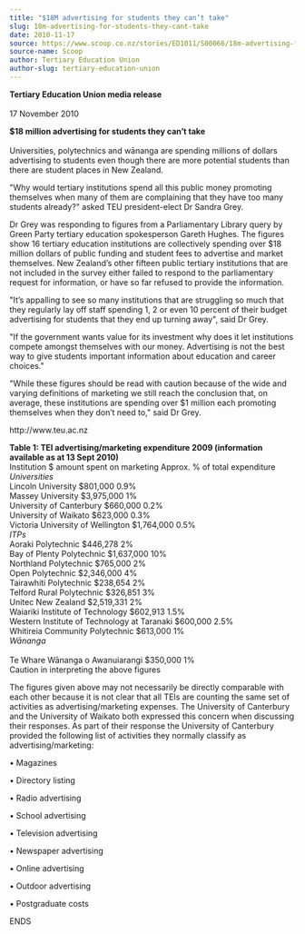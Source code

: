 ```yaml
---
title: "$18M advertising for students they can’t take"
slug: 18m-advertising-for-students-they-cant-take
date: 2010-11-17
source: https://www.scoop.co.nz/stories/ED1011/S00066/18m-advertising-for-students-they-cant-take.htm
source-name: Scoop
author: Tertiary Education Union
author-slug: tertiary-education-union
---
```


<p><strong>Tertiary Education Union media
release</strong><br><strong></strong><br>17 November
2010</p>

<p><strong>$18 million advertising for students they
can’t take</strong><br><strong></strong><br>Universities,
polytechnics and wānanga are spending millions of dollars
advertising to students even though there are more potential
students than there are student places in New
Zealand.</p>

<p>"Why would tertiary institutions spend all this
public money promoting themselves when many of them are
complaining that they have too many students already?" asked
TEU president-elect Dr Sandra Grey.</p>

<p>Dr Grey was responding
to figures from a Parliamentary Library query by Green Party
tertiary education spokesperson Gareth Hughes. The figures
show 16 tertiary education institutions are collectively
spending over $18 million dollars of public funding and
student fees to advertise and market themselves. New
Zealand’s other fifteen public tertiary institutions that
are not included in the survey either failed to respond to
the parliamentary request for information, or have so far
refused to provide the information.</p>

<p>"It’s appalling to
see so many institutions that are struggling so much that
they regularly lay off staff spending 1, 2 or even 10
percent of their budget advertising for students that they
end up turning away", said Dr Grey.</p>

<p>"If the government
wants value for its investment why does it let institutions
compete amongst themselves with our money. Advertising is
not the best way to give students important information
about education and career choices."<p>

<p>"While these figures
should be read with caution because of the wide and varying
definitions of marketing we still reach the conclusion that,
on average, these institutions are spending over $1 million
each promoting themselves when they don’t need to,"  said
Dr Grey.</p>

<p>http://www.teu.ac.nz</p>

<p><strong>Table 1:
TEI advertising/marketing expenditure 2009 (information
available as at 13 Sept 2010)</strong><br>Institution	$
amount spent on marketing	Approx. % of total
expenditure<br><i>Universities</i><br>Lincoln
University	$801,000	0.9%<br>Massey
University	$3,975,000	1%<br>University of
Canterbury	$660,000	0.2%<br>University of
Waikato	$623,000	0.3%<br>Victoria University of
Wellington	$1,764,000	0.5%<br><i>ITPs </i><br>Aoraki
Polytechnic	$446,278	2%<br>Bay of Plenty
Polytechnic	$1,637,000	10%<br>Northland
Polytechnic	$765,000	2%<br>Open
Polytechnic	$2,346,000	4%<br>Tairawhiti
Polytechnic	$238,654	2%<br>Telford Rural
Polytechnic	$326,851	3%<br>Unitec New
Zealand	$2,519,331	2%<br>Waiariki Institute of
Technology	$602,913	1.5%<br>Western Institute of Technology
at Taranaki	$600,000	2.5%<br>Whitireia Community
Polytechnic	$613,000	1%<br><i>Wānanga</i><i><br> </i><br>Te
Whare Wānanga o Awanuiarangi	$350,000	1%<br>Caution in
interpreting the above figures</p>

<p>The figures given above may
not necessarily be directly comparable with each other
because it is not clear that all TEIs are counting the same
set of activities as advertising/marketing expenses. The
University of Canterbury and the University of Waikato both
expressed this concern when discussing their responses. As
part of their response the University of Canterbury provided
the following list of activities they normally classify as
advertising/marketing:</p>

<p>•	Magazines</p>

<p>•	Directory
listing</p>

<p>•	Radio advertising</p>

<p>•	School
advertising</p>

<p>•	Television advertising</p>

<p>•	Newspaper
advertising</p>

<p>•	Online advertising</p>

<p>•	Outdoor
advertising</p>

<p>•	Postgraduate
costs</p>

<p>ENDS<br><p>

<p></p>